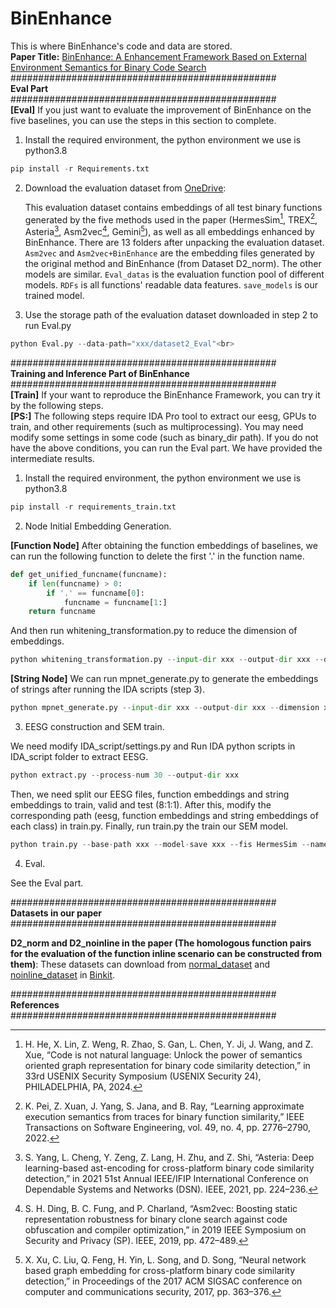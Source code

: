 # BinEnhance<br>
This is where BinEnhance's code and data are stored.<br>
**Paper Title:** [BinEnhance: A Enhancement Framework Based on External Environment Semantics for Binary Code Search](https://arxiv.org/abs/2411.01102)<br>
################################################<br>
**Eval Part**<br>
################################################<br>
**[Eval]** If you just want to evaluate the improvement of BinEnhance on the five baselines, you can use the steps in this section to complete. <br>

1. Install the required environment, the python environment we use is python3.8<br>

```python
pip install -r Requirements.txt
```

2. Download the evaluation dataset from [OneDrive](https://1drv.ms/u/c/ea9fb056053d7ce5/EQbvpbTAtVhFhsnKZXOCD8wBUM2bDVZB4Hu6-k3nPcYAAw?e=8Y8p7b):<br>

   This evaluation dataset contains embeddings of all test binary functions generated by the five methods used in the paper (HermesSim[^1], TREX[^2], Asteria[^3], Asm2vec[^4], Gemini[^5]), as well as all embeddings enhanced by BinEnhance. There are 13 folders after unpacking the evaluation dataset. `Asm2vec` and `Asm2vec+BinEnhance` are the embedding files generated by the original method and BinEnhance (from Dataset D2_norm). The other models are similar. `Eval_datas` is the evaluation function pool of different models. `RDFs` is all functions' readable data features. `save_models` is our trained model. <br>

3. Use the storage path of the evaluation dataset downloaded in step 2 to run Eval.py<br>

```python
python Eval.py --data-path="xxx/dataset2_Eval"<br>
```

################################################<br>
**Training and Inference Part of BinEnhance**<br>
################################################<br>
**[Train]** If your want to reproduce the BinEnhance Framework, you can try it by the following steps.<br>
**[PS:]** The following steps require IDA Pro tool to extract our eesg, GPUs to train, and other requirements (such as multiprocessing). You may need modify some settings in some code (such as binary_dir path). If you do not have the above conditions, you can run the Eval part. We have provided the intermediate results. <br>

1. Install the required environment, the python environment we use is python3.8<br>

```python
pip install -r requirements_train.txt
```

2. Node Initial Embedding Generation.<br>

**[Function Node]** After obtaining the function embeddings of baselines, we can run the following function to delete the first '.' in the function name. <br>


```python
def get_unified_funcname(funcname):
    if len(funcname) > 0:
        if '.' == funcname[0]:
            funcname = funcname[1:]
    return funcname
```

And then run whitening_transformation.py to reduce the dimension of embeddings.

```python
python whitening_transformation.py --input-dir xxx --output-dir xxx --dimension xxx

```

**[String Node]** We can run mpnet_generate.py to generate the embeddings of strings after running the IDA scripts (step 3).

```python
python mpnet_generate.py --input-dir xxx --output-dir xxx --dimension xxx --model-path xxx

```

3. EESG construction and SEM train.<br>

We need modify IDA_script/settings.py and Run IDA python scripts in IDA_script folder to extract EESG.
```python
python extract.py --process-num 30 --output-dir xxx

```

Then, we need split our EESG files, function embeddings and string embeddings to train, valid and test (8:1:1). After this, modify the corresponding path (eesg, function embeddings and string embeddings of each class) in train.py. Finally, run train.py the train our SEM model.


```python
python train.py --base-path xxx --model-save xxx --fis HermesSim --name dataset2 
```

4. Eval.<br>

See the Eval part.

################################################<br>
**Datasets in our paper**<br>
################################################<br>

**D2_norm and D2_noinline in the paper (The homologous function pairs for the evaluation of the function inline scenario can be constructed from them)**: These datasets can download from [normal_dataset](https://drive.google.com/file/d/1K9ef-OoRBr0X5u8g2mlnYqh9o1i6zFij/view) and [noinline_dataset](https://drive.google.com/file/d/1wt7GY-DDp8J_2zeBBVUrcfWIyerg_xLO/view) in [Binkit](https://github.com/SoftSec-KAIST/BinKit).<br>


################################################<br>
**References**<br>
################################################<br>

[^1]: H. He, X. Lin, Z. Weng, R. Zhao, S. Gan, L. Chen, Y. Ji, J. Wang, and Z. Xue, “Code is not natural language: Unlock the power of semantics oriented graph representation for binary code similarity detection,” in 33rd USENIX Security Symposium (USENIX Security 24), PHILADELPHIA, PA, 2024. 
[^2]: K. Pei, Z. Xuan, J. Yang, S. Jana, and B. Ray, “Learning approximate execution semantics from traces for binary function similarity,” IEEE Transactions on Software Engineering, vol. 49, no. 4, pp. 2776–2790, 2022.
[^3]: S. Yang, L. Cheng, Y. Zeng, Z. Lang, H. Zhu, and Z. Shi, “Asteria: Deep learning-based ast-encoding for cross-platform binary code similarity detection,” in 2021 51st Annual IEEE/IFIP International Conference on Dependable Systems and Networks (DSN). IEEE, 2021, pp. 224–236.
[^4]: S. H. Ding, B. C. Fung, and P. Charland, “Asm2vec: Boosting static representation robustness for binary clone search against code obfuscation and compiler optimization,” in 2019 IEEE Symposium on Security and Privacy (SP). IEEE, 2019, pp. 472–489. 
[^5]: X. Xu, C. Liu, Q. Feng, H. Yin, L. Song, and D. Song, “Neural network based graph embedding for cross-platform binary code similarity detection,” in Proceedings of the 2017 ACM SIGSAC conference on computer
and communications security, 2017, pp. 363–376. 


